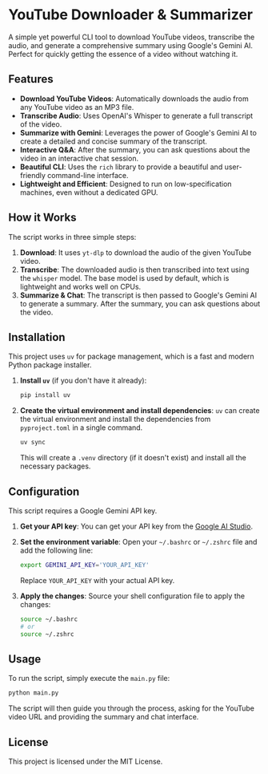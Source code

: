 # YouTube Downloader & Summarizer

A simple yet powerful CLI tool to download YouTube videos, transcribe the audio, and generate a comprehensive summary using Google's Gemini AI. Perfect for quickly getting the essence of a video without watching it.

## Features

-   **Download YouTube Videos**: Automatically downloads the audio from any YouTube video as an MP3 file.
-   **Transcribe Audio**: Uses OpenAI's Whisper to generate a full transcript of the video.
-   **Summarize with Gemini**: Leverages the power of Google's Gemini AI to create a detailed and concise summary of the transcript.
-   **Interactive Q&A**: After the summary, you can ask questions about the video in an interactive chat session.
-   **Beautiful CLI**: Uses the `rich` library to provide a beautiful and user-friendly command-line interface.
-   **Lightweight and Efficient**: Designed to run on low-specification machines, even without a dedicated GPU.

## How it Works

The script works in three simple steps:

1.  **Download**: It uses `yt-dlp` to download the audio of the given YouTube video.
2.  **Transcribe**: The downloaded audio is then transcribed into text using the `whisper` model. The base model is used by default, which is lightweight and works well on CPUs.
3.  **Summarize & Chat**: The transcript is then passed to Google's Gemini AI to generate a summary. After the summary, you can ask questions about the video.

## Installation

This project uses `uv` for package management, which is a fast and modern Python package installer.

1.  **Install `uv`** (if you don't have it already):
    ```bash
    pip install uv
    ```

2.  **Create the virtual environment and install dependencies**:
    `uv` can create the virtual environment and install the dependencies from `pyproject.toml` in a single command.
    ```bash
    uv sync
    ```
    This will create a `.venv` directory (if it doesn't exist) and install all the necessary packages.

## Configuration

This script requires a Google Gemini API key.

1.  **Get your API key**: You can get your API key from the [Google AI Studio](https://aistudio.google.com/app/apikey).

2.  **Set the environment variable**: Open your `~/.bashrc` or `~/.zshrc` file and add the following line:
    ```bash
    export GEMINI_API_KEY='YOUR_API_KEY'
    ```
    Replace `YOUR_API_KEY` with your actual API key.

3.  **Apply the changes**: Source your shell configuration file to apply the changes:
    ```bash
    source ~/.bashrc
    # or
    source ~/.zshrc
    ```

## Usage

To run the script, simply execute the `main.py` file:
```bash
python main.py
```
The script will then guide you through the process, asking for the YouTube video URL and providing the summary and chat interface.

## License

This project is licensed under the MIT License.
